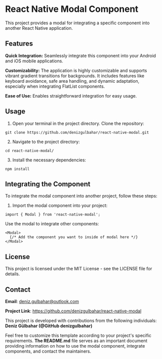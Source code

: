 <h1>React Native Modal Component</h1>  

This project provides a modal for integrating a specific component into another React Native application.

<h2>Features</h2>

**Quick Integration:** Seamlessly integrate this component into your Android and iOS mobile applications.

**Customizability:** The application is highly customizable and supports vibrant gradient transitions for backgrounds. It includes features like keyboard avoidance, safe area handling, and dynamic adaptation, especially when integrating FlatList components.

**Ease of Use:** Enables straightforward integration for easy usage.

<h2>Usage</h2>

1. Open your terminal in the project directory. Clone the repository:
```zh 
git clone https://github.com/denizgulbahar/react-native-modal.git
```
2. Navigate to the project directory:
```zh 
cd react-native-modal/
```
3. Install the necessary dependencies:
```zh 
npm install
```
<h2>Integrating the Component</h2>

To integrate the modal component into another project, follow these steps:

1. Import the modal component into your project:
```zh 
import { Modal } from 'react-native-modal';
```
Use the modal to integrate other components:
```zh 
<Modal>
  {/* Add the component you want to inside of modal here */}
</Modal>
```
<h2>License</h2>
This project is licensed under the MIT License - see the LICENSE file for details.
<h2>Contact</h2>

**Email**: deniz.gulbahar@outlook.com

**Project Link**: https://github.com/denizgulbahar/react-native-modal

This project is developed with contributions from the following individuals: **Deniz Gülbahar (@GitHub denizgulbahar)**

Feel free to customize this template according to your project's specific requirements. **The README.md** file serves as an important document providing information on how to use the modal component, integrate components, and contact the maintainers.